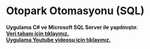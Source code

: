 # Otopark Otomasyonu (SQL)
**Uygulama C# ve Microsoft SQL Server ile yapılmıştır.** <br>
<a href="https://github.com/furkankapukayaa/Otopark-Otomasyonu/blob/main/dbOtopark.sql">**Veri tabanı için tıklayınız.**</a> <br>
<a href="https://www.youtube.com/watch?v=WixgLAOrQrE">**Uygulama Youtube videosu için tıklayınız.**</a>
